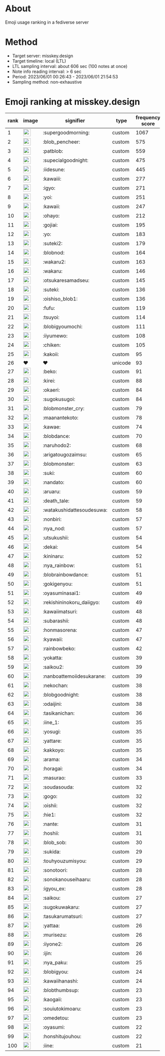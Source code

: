 # About
Emoji usage ranking in a fediverse server

# Method
- Target server: misskey.design
- Target timeline: local (LTL)
- LTL sampling interval: about 606 sec (100 notes at once)
- Note info reading interval: > 6 sec
- Period: 2023/06/01 00:26:43 - 2023/06/01 21:54:53 
- Sampling method: non-exhaustive

# Emoji ranking at misskey.design

|rank|image|signifier|type|frequency score|
|----|----|----|----|----|
|1|<img height="24" src="https://misskey.design/emoji/supergoodmorning.webp">|:supergoodmorning:|custom|1067|
|2|<img height="24" src="https://misskey.design/emoji/blob_pencheer.webp">|:blob_pencheer:|custom|575|
|3|<img height="24" src="https://misskey.design/emoji/patblob.webp">|:patblob:|custom|559|
|4|<img height="24" src="https://misskey.design/emoji/supecialgoodnight.webp">|:supecialgoodnight:|custom|475|
|5|<img height="24" src="https://misskey.design/emoji/iidesune.webp">|:iidesune:|custom|445|
|6|<img height="24" src="https://misskey.design/emoji/kawaiii.webp">|:kawaiii:|custom|277|
|7|<img height="24" src="https://misskey.design/emoji/igyo.webp">|:igyo:|custom|271|
|8|<img height="24" src="https://misskey.design/emoji/yoi.webp">|:yoi:|custom|251|
|9|<img height="24" src="https://misskey.design/emoji/kawaii.webp">|:kawaii:|custom|247|
|10|<img height="24" src="https://misskey.design/emoji/ohayo.webp">|:ohayo:|custom|212|
|11|<img height="24" src="https://misskey.design/emoji/gojiai.webp">|:gojiai:|custom|195|
|12|<img height="24" src="https://misskey.design/emoji/yo.webp">|:yo:|custom|183|
|13|<img height="24" src="https://misskey.design/emoji/suteki2.webp">|:suteki2:|custom|179|
|14|<img height="24" src="https://misskey.design/emoji/blobnod.webp">|:blobnod:|custom|164|
|15|<img height="24" src="https://misskey.design/emoji/wakaru2.webp">|:wakaru2:|custom|163|
|16|<img height="24" src="https://misskey.design/emoji/wakaru.webp">|:wakaru:|custom|146|
|17|<img height="24" src="https://misskey.design/emoji/otsukaresamadseu.webp">|:otsukaresamadseu:|custom|145|
|18|<img height="24" src="https://misskey.design/emoji/suteki.webp">|:suteki:|custom|136|
|19|<img height="24" src="https://misskey.design/emoji/oishiso_blob1.webp">|:oishiso_blob1:|custom|136|
|20|<img height="24" src="https://misskey.design/emoji/fufu.webp">|:fufu:|custom|119|
|21|<img height="24" src="https://misskey.design/emoji/tsuyoi.webp">|:tsuyoi:|custom|114|
|22|<img height="24" src="https://misskey.design/emoji/blobigyoumochi.webp">|:blobigyoumochi:|custom|111|
|23|<img height="24" src="https://misskey.design/emoji/iiyumewo.webp">|:iiyumewo:|custom|108|
|24|<img height="24" src="https://misskey.design/emoji/chiken.webp">|:chiken:|custom|105|
|25|<img height="24" src="https://misskey.design/emoji/kakoii.webp">|:kakoii:|custom|95|
|26|❤|❤|unicode|93|
|27|<img height="24" src="https://misskey.design/emoji/beko.webp">|:beko:|custom|91|
|28|<img height="24" src="https://misskey.design/emoji/kirei.webp">|:kirei:|custom|88|
|29|<img height="24" src="https://misskey.design/emoji/okaeri.webp">|:okaeri:|custom|84|
|30|<img height="24" src="https://misskey.design/emoji/sugokusugoi.webp">|:sugokusugoi:|custom|84|
|31|<img height="24" src="https://misskey.design/emoji/blobmonster_cry.webp">|:blobmonster_cry:|custom|79|
|32|<img height="24" src="https://misskey.design/emoji/maanantekoto.webp">|:maanantekoto:|custom|78|
|33|<img height="24" src="https://misskey.design/emoji/kawae.webp">|:kawae:|custom|74|
|34|<img height="24" src="https://misskey.design/emoji/blobdance.webp">|:blobdance:|custom|70|
|35|<img height="24" src="https://misskey.design/emoji/naruhodo2.webp">|:naruhodo2:|custom|68|
|36|<img height="24" src="https://misskey.design/emoji/arigatougozaimsu.webp">|:arigatougozaimsu:|custom|65|
|37|<img height="24" src="https://misskey.design/emoji/blobmonster.webp">|:blobmonster:|custom|63|
|38|<img height="24" src="https://misskey.design/emoji/suki.webp">|:suki:|custom|60|
|39|<img height="24" src="https://misskey.design/emoji/nandato.webp">|:nandato:|custom|60|
|40|<img height="24" src="https://misskey.design/emoji/aruaru.webp">|:aruaru:|custom|59|
|41|<img height="24" src="https://misskey.design/emoji/death_tale.webp">|:death_tale:|custom|59|
|42|<img height="24" src="https://misskey.design/emoji/watakushidattesoudesuwa.webp">|:watakushidattesoudesuwa:|custom|58|
|43|<img height="24" src="https://misskey.design/emoji/nonbiri.webp">|:nonbiri:|custom|57|
|44|<img height="24" src="https://misskey.design/emoji/nya_nod.webp">|:nya_nod:|custom|57|
|45|<img height="24" src="https://misskey.design/emoji/utsukushii.webp">|:utsukushii:|custom|54|
|46|<img height="24" src="https://misskey.design/emoji/dekai.webp">|:dekai:|custom|54|
|47|<img height="24" src="https://misskey.design/emoji/kininaru.webp">|:kininaru:|custom|52|
|48|<img height="24" src="https://misskey.design/emoji/nya_rainbow.webp">|:nya_rainbow:|custom|51|
|49|<img height="24" src="https://misskey.design/emoji/blobrainbowdance.webp">|:blobrainbowdance:|custom|51|
|50|<img height="24" src="https://misskey.design/emoji/gokigenyou.webp">|:gokigenyou:|custom|51|
|51|<img height="24" src="https://misskey.design/emoji/oyasuminasai1.webp">|:oyasuminasai1:|custom|49|
|52|<img height="24" src="https://misskey.design/emoji/rekishininokoru_daiigyo.webp">|:rekishininokoru_daiigyo:|custom|49|
|53|<img height="24" src="https://misskey.design/emoji/kawaiimatsuri.webp">|:kawaiimatsuri:|custom|48|
|54|<img height="24" src="https://misskey.design/emoji/subarashii.webp">|:subarashii:|custom|48|
|55|<img height="24" src="https://misskey.design/emoji/honmasorena.webp">|:honmasorena:|custom|47|
|56|<img height="24" src="https://misskey.design/emoji/kyawaii.webp">|:kyawaii:|custom|47|
|57|<img height="24" src="https://misskey.design/emoji/rainbowbeko.webp">|:rainbowbeko:|custom|42|
|58|<img height="24" src="https://misskey.design/emoji/yokatta.webp">|:yokatta:|custom|39|
|59|<img height="24" src="https://misskey.design/emoji/saikou2.webp">|:saikou2:|custom|39|
|60|<img height="24" src="https://misskey.design/emoji/nanboattemoiidesukarane.webp">|:nanboattemoiidesukarane:|custom|39|
|61|<img height="24" src="https://misskey.design/emoji/nekochan.webp">|:nekochan:|custom|38|
|62|<img height="24" src="https://misskey.design/emoji/blobgoodnight.webp">|:blobgoodnight:|custom|38|
|63|<img height="24" src="https://misskey.design/emoji/odaijini.webp">|:odaijini:|custom|38|
|64|<img height="24" src="https://misskey.design/emoji/tasikanichan.webp">|:tasikanichan:|custom|36|
|65|<img height="24" src="https://misskey.design/emoji/iine_1.webp">|:iine_1:|custom|35|
|66|<img height="24" src="https://misskey.design/emoji/yosugi.webp">|:yosugi:|custom|35|
|67|<img height="24" src="https://misskey.design/emoji/yattare.webp">|:yattare:|custom|35|
|68|<img height="24" src="https://misskey.design/emoji/kakkoyo.webp">|:kakkoyo:|custom|35|
|69|<img height="24" src="https://misskey.design/emoji/arama.webp">|:arama:|custom|34|
|70|<img height="24" src="https://misskey.design/emoji/horagai.webp">|:horagai:|custom|34|
|71|<img height="24" src="https://misskey.design/emoji/masurao.webp">|:masurao:|custom|33|
|72|<img height="24" src="https://misskey.design/emoji/soudasouda.webp">|:soudasouda:|custom|32|
|73|<img height="24" src="https://misskey.design/emoji/gogo.webp">|:gogo:|custom|32|
|74|<img height="24" src="https://misskey.design/emoji/oishii.webp">|:oishii:|custom|32|
|75|<img height="24" src="https://misskey.design/emoji/hie1.webp">|:hie1:|custom|32|
|76|<img height="24" src="https://misskey.design/emoji/nante.webp">|:nante:|custom|31|
|77|<img height="24" src="https://misskey.design/emoji/hoshii.webp">|:hoshii:|custom|31|
|78|<img height="24" src="https://misskey.design/emoji/blob_sob.webp">|:blob_sob:|custom|30|
|79|<img height="24" src="https://misskey.design/emoji/sukida.webp">|:sukida:|custom|29|
|80|<img height="24" src="https://misskey.design/emoji/touhyouzumisyou.webp">|:touhyouzumisyou:|custom|29|
|81|<img height="24" src="https://misskey.design/emoji/sonotoori.webp">|:sonotoori:|custom|28|
|82|<img height="24" src="https://misskey.design/emoji/sonokanouseihaaru.webp">|:sonokanouseihaaru:|custom|28|
|83|<img height="24" src="https://misskey.design/emoji/igyou_ex.webp">|:igyou_ex:|custom|28|
|84|<img height="24" src="https://misskey.design/emoji/saikou.webp">|:saikou:|custom|27|
|85|<img height="24" src="https://misskey.design/emoji/sugokuwakaru.webp">|:sugokuwakaru:|custom|27|
|86|<img height="24" src="https://misskey.design/emoji/tasukarumatsuri.webp">|:tasukarumatsuri:|custom|27|
|87|<img height="24" src="https://misskey.design/emoji/yattaa.webp">|:yattaa:|custom|26|
|88|<img height="24" src="https://misskey.design/emoji/murisezu.webp">|:murisezu:|custom|26|
|89|<img height="24" src="https://misskey.design/emoji/iiyone2.webp">|:iiyone2:|custom|26|
|90|<img height="24" src="https://misskey.design/emoji/ijin.webp">|:ijin:|custom|26|
|91|<img height="24" src="https://misskey.design/emoji/nya_paku.webp">|:nya_paku:|custom|25|
|92|<img height="24" src="https://misskey.design/emoji/blobigyou.webp">|:blobigyou:|custom|24|
|93|<img height="24" src="https://misskey.design/emoji/kawaiihanashi.webp">|:kawaiihanashi:|custom|24|
|94|<img height="24" src="https://misskey.design/emoji/blobthumbsup.webp">|:blobthumbsup:|custom|23|
|95|<img height="24" src="https://misskey.design/emoji/kaogaii.webp">|:kaogaii:|custom|23|
|96|<img height="24" src="https://misskey.design/emoji/souiutokimoaru.webp">|:souiutokimoaru:|custom|23|
|97|<img height="24" src="https://misskey.design/emoji/omedetou.webp">|:omedetou:|custom|23|
|98|<img height="24" src="https://misskey.design/emoji/oyasumi.webp">|:oyasumi:|custom|22|
|99|<img height="24" src="https://misskey.design/emoji/honshitujouhou.webp">|:honshitujouhou:|custom|22|
|100|<img height="24" src="https://misskey.design/emoji/iine.webp">|:iine:|custom|21|
